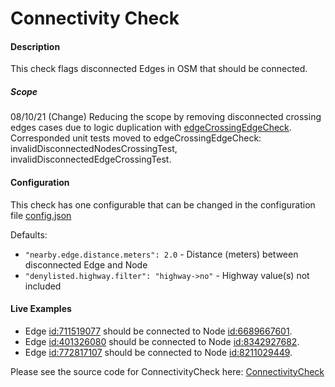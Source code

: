 # Connectivity Check

#### Description

This check flags disconnected Edges in OSM that should be connected. 

##### Scope
08/10/21 (Change) 
Reducing the scope by removing disconnected crossing edges cases due to logic duplication with [edgeCrossingEdgeCheck](edgeCrossingEdgeCheck.md). 
Corresponded unit tests moved to edgeCrossingEdgeCheck: invalidDisconnectedNodesCrossingTest, invalidDisconnectedEdgeCrossingTest.

#### Configuration

This check has one configurable that can be changed in the configuration file [config.json](../../config/configuration.json)

Defaults:
- ```"nearby.edge.distance.meters": 2.0``` - Distance (meters) between disconnected Edge and Node
- ```"denylisted.highway.filter": "highway->no"``` - Highway value(s) not included

#### Live Examples

- Edge [id:711519077](https://www.openstreetmap.org/way/711519077) should be connected to Node [id:6689667601](https://www.openstreetmap.org/node/6689667601).
- Edge [id:401326080](https://www.openstreetmap.org/way/401326080) should be connected to Node [id:8342927682](https://www.openstreetmap.org/node/8342927682).
- Edge [id:772817107](https://www.openstreetmap.org/way/772817107) should be connected to Node [id:8211029449](https://www.openstreetmap.org/node/8211029449).


Please see the source code for ConnectivityCheck here: [ConnectivityCheck](../../src/main/java/org/openstreetmap/atlas/checks/validation/points/ConnectivityCheck.java)